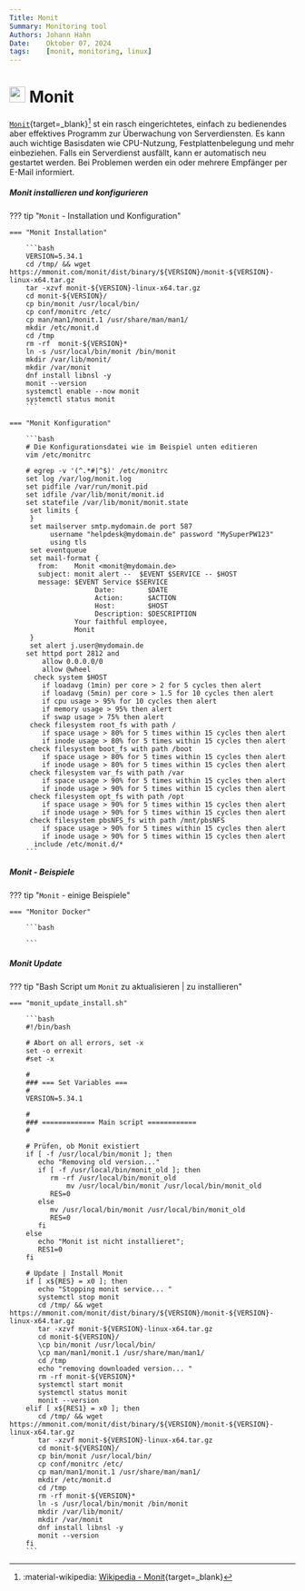 ```yaml
---
Title: Monit
Summary: Monitoring tool
Authors: Johann Hahn
Date:    Oktober 07, 2024
tags:    [monit, monitoring, linux]
---
```


# <img src="../../../assets/logos/monit.png" width="28" height="28" /> Monit


[`Monit`][Monit]{target=\_blank}[^1] st ein rasch eingerichtetes, einfach zu bedienendes aber effektives Programm zur Überwachung von Serverdiensten. Es kann auch wichtige Basisdaten wie CPU-Nutzung, Festplattenbelegung und mehr einbeziehen. Falls ein Serverdienst ausfällt, kann er automatisch neu gestartet werden. Bei Problemen werden ein oder mehrere Empfänger per E-Mail informiert.

[Monit]: https://mmonit.com/ 

##### Monit installieren und konfigurieren

??? tip "`Monit` - Installation und Konfiguration"

    === "Monit Installation"

        ```bash
        VERSION=5.34.1
        cd /tmp/ && wget https://mmonit.com/monit/dist/binary/${VERSION}/monit-${VERSION}-linux-x64.tar.gz
        tar -xzvf monit-${VERSION}-linux-x64.tar.gz
        cd monit-${VERSION}/
        cp bin/monit /usr/local/bin/
        cp conf/monitrc /etc/
        cp man/man1/monit.1 /usr/share/man/man1/
        mkdir /etc/monit.d
        cd /tmp
        rm -rf  monit-${VERSION}*
        ln -s /usr/local/bin/monit /bin/monit
        mkdir /var/lib/monit/
        mkdir /var/monit
        dnf install libnsl -y
        monit --version
        systemctl enable --now monit
        systemctl status monit
        ```

    === "Monit Konfiguration"

        ```bash
        # Die Konfigurationsdatei wie im Beispiel unten editieren
        vim /etc/monitrc

        # egrep -v '(^.*#|^$)' /etc/monitrc
        set log /var/log/monit.log
        set pidfile /var/run/monit.pid
        set idfile /var/lib/monit/monit.id
        set statefile /var/lib/monit/monit.state
         set limits {
         }
         set mailserver smtp.mydomain.de port 587
              username "helpdesk@mydomain.de" password "MySuperPW123"
              using tls
         set eventqueue
         set mail-format {
           from:    Monit <monit@mydomain.de>
           subject: monit alert --  $EVENT $SERVICE -- $HOST
           message: $EVENT Service $SERVICE
                         Date:        $DATE
                         Action:      $ACTION
                         Host:        $HOST
                         Description: $DESCRIPTION
                    Your faithful employee,
                    Monit
         }
         set alert j.user@mydomain.de
        set httpd port 2812 and
            allow 0.0.0.0/0
            allow @wheel
          check system $HOST
            if loadavg (1min) per core > 2 for 5 cycles then alert
            if loadavg (5min) per core > 1.5 for 10 cycles then alert
            if cpu usage > 95% for 10 cycles then alert
            if memory usage > 95% then alert
            if swap usage > 75% then alert
         check filesystem root_fs with path /
            if space usage > 80% for 5 times within 15 cycles then alert
            if inode usage > 80% for 5 times within 15 cycles then alert
         check filesystem boot_fs with path /boot
            if space usage > 80% for 5 times within 15 cycles then alert
            if inode usage > 80% for 5 times within 15 cycles then alert
         check filesystem var_fs with path /var
            if space usage > 90% for 5 times within 15 cycles then alert
            if inode usage > 90% for 5 times within 15 cycles then alert
         check filesystem opt_fs with path /opt
            if space usage > 90% for 5 times within 15 cycles then alert
            if inode usage > 90% for 5 times within 15 cycles then alert
         check filesystem pbsNFS_fs with path /mnt/pbsNFS
            if space usage > 90% for 5 times within 15 cycles then alert
            if inode usage > 90% for 5 times within 15 cycles then alert
          include /etc/monit.d/*
        ```

##### Monit -  Beispiele

??? tip "`Monit` - einige Beispiele"

    === "Monitor Docker"

        ```bash

        ```

##### Monit Update

??? tip "Bash Script um `Monit` zu aktualisieren | zu installieren"

    === "monit_update_install.sh"
        
        ```bash
        #!/bin/bash

        # Abort on all errors, set -x
        set -o errexit
        #set -x

        #
        ### === Set Variables ===
        #
        VERSION=5.34.1

        #
        ### ============= Main script ============
        #

        # Prüfen, ob Monit existiert
        if [ -f /usr/local/bin/monit ]; then
           echo "Removing old version..."
           if [ -f /usr/local/bin/monit_old ]; then
              rm -rf /usr/local/bin/monit_old
                  mv /usr/local/bin/monit /usr/local/bin/monit_old
              RES=0
           else
              mv /usr/local/bin/monit /usr/local/bin/monit_old
              RES=0
           fi
        else
           echo "Monit ist nicht installieret";
           RES1=0
        fi

        # Update | Install Monit
        if [ x${RES} = x0 ]; then
           echo "Stopping monit service... "
           systemctl stop monit
           cd /tmp/ && wget https://mmonit.com/monit/dist/binary/${VERSION}/monit-${VERSION}-linux-x64.tar.gz
           tar -xzvf monit-${VERSION}-linux-x64.tar.gz
           cd monit-${VERSION}/
           \cp bin/monit /usr/local/bin/
           \cp man/man1/monit.1 /usr/share/man/man1/
           cd /tmp
           echo "removing downloaded version... "
           rm -rf monit-${VERSION}*
           systemctl start monit
           systemctl status monit
           monit --version
        elif [ x${RES1} = x0 ]; then
           cd /tmp/ && wget https://mmonit.com/monit/dist/binary/${VERSION}/monit-${VERSION}-linux-x64.tar.gz
           tar -xzvf monit-${VERSION}-linux-x64.tar.gz
           cd monit-${VERSION}/
           cp bin/monit /usr/local/bin/
           cp conf/monitrc /etc/
           cp man/man1/monit.1 /usr/share/man/man1/
           mkdir /etc/monit.d
           cd /tmp
           rm -rf monit-${VERSION}*
           ln -s /usr/local/bin/monit /bin/monit
           mkdir /var/lib/monit/
           mkdir /var/monit
           dnf install libnsl -y
           monit --version
        fi 
        ```

[^1]: :material-wikipedia: [Wikipedia - Monit](https://en.wikipedia.org/wiki/Monit){target=\_blank}
